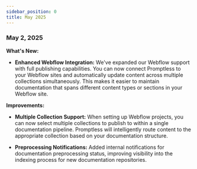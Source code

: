 ```yaml
---
sidebar_position: 0
title: May 2025
---
```


### May 2, 2025

**What's New:**

* **Enhanced Webflow Integration:** We've expanded our Webflow support with full publishing capabilities. You can now connect Promptless to your Webflow sites and automatically update content across multiple collections simultaneously. This makes it easier to maintain documentation that spans different content types or sections in your Webflow site.

**Improvements:**

* **Multiple Collection Support:** When setting up Webflow projects, you can now select multiple collections to publish to within a single documentation pipeline. Promptless will intelligently route content to the appropriate collection based on your documentation structure.

* **Preprocessing Notifications:** Added internal notifications for documentation preprocessing status, improving visibility into the indexing process for new documentation repositories.